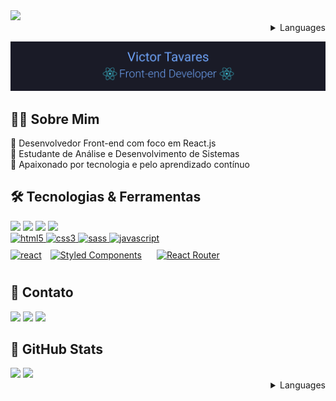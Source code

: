 <img src="https://github.com/blackcater/blackcater/raw/main/images/Hi.gif" height="30" />
<details>
<summary align="right">Languages</summary>
<table align="right" margin="20">
 <tr><td><a href="README_en.md">English</a></td></tr>
 <tr><td><a href="README.md">Português</a></td></tr>
</table>
</details>

![Victor Tavares](./topo.png)



## 👨‍💻 Sobre Mim

 🔹 Desenvolvedor Front-end com foco em React.js</br>
 🔹 Estudante de Análise e Desenvolvimento de Sistemas</br> 
 🔹 Apaixonado por tecnologia e pelo aprendizado contínuo

## 🛠 Tecnologias & Ferramentas

<div>
     <a href="https://ubuntu.com/"><img src="https://img.shields.io/badge/Ubuntu-282C34?Ubuntu=for-the-badge&logo=ubuntu&logoColor=f27516"  height="25" /></a>
         <a href="https://jestjs.io/"><img src="https://img.shields.io/badge/Jest-282C34?logo=jest&logoColor=40f561"  height="25" /></a>
          <a href="https://code.visualstudio.com/"><img src="https://img.shields.io/badge/VS%20Code-282C34?logo=visual-studio-code&logoColor=007ACC"  height="25" /></a>
            <a href="https://git-scm.com/"><img src="https://img.shields.io/badge/git-282C34?logo=git&logoColor=F05032"  height="25" /></a> </br>
  <a href="https://www.w3.org/html/" target="_blank"> <img src="https://img.shields.io/badge/HTML5-282C34?logo=html5&logoColor=E34F26" alt="html5" height="25"/> </a>
  <a href="https://www.w3schools.com/css/" target="_blank"> <img src="https://img.shields.io/badge/CSS3-282C34?logo=css3&logoColor=1572B6" alt="css3" height="25"/> </a>
  <a href="https://sass-lang.com" target="_blank"> <img src="https://img.shields.io/badge/Sass-282C34?logo=sass&logoColor=CC6699" alt="sass" height="25"/> </a>
  <a href="https://developer.mozilla.org/en-US/docs/Web/JavaScript" target="_blank"> <img src="https://img.shields.io/badge/JavaScript-282C34?logo=javascript&logoColor=F7DF1E" alt="javascript" height="25"/> </a> </br>
  <a href="https://reactjs.org/" target="_blank"> <img src="https://img.shields.io/badge/React-282C34?logo=react&logoColor=61dafb" alt="react" height="25"/></a> 
  <a href="https://styled-components.com/" target="_blank"><img style="margin: 10px" src="https://img.shields.io/static/v1?label=&message=styled-components&color=282C34&logo=styled-components&logoColor=DB7093" alt="Styled Components" height="25" /></a>
    <a href="https://reactrouter.com/" target="_blank"><img style="margin: 10px" src="https://img.shields.io/badge/React_Router-282C34?logo=reactrouter&logoColor=d6100d" alt="React Router" height="25" /></a>
</div>

## 📩 Contato

<div>

  <a href="https://github.com/victortavaresdev"><img src="https://img.shields.io/badge/Github-282C34?Ubuntu=for-the-badge&logo=github&logoColor=ffffff"  height="25" /></a>
 <a href="mailto:victortavaresdev@gmail.com"><img src="https://img.shields.io/badge/Gmail-282C34?gmail=for-the-badge&logo=gmail&logoColor=D14836"  height="25" /></a>
 <a href="https://www.linkedin.com/in/victor-tavares-dev/"><img src="https://img.shields.io/badge/Linkedin-282C34?gmail=for-the-badge&logo=Linkedin&logoColor=0077B5"  height="25" /></a>
</div>

## 🤖 GitHub Stats

<div>
  <img src="https://github-readme-stats.vercel.app/api?username=victortavaresdev&show_icons=true&theme=tokyonight" height="190"/>  
  <img src="https://github-readme-stats.vercel.app/api/top-langs/?username=victortavaresdev&theme=tokyonight" height="190" />
</div>

<details>
<summary align="right">Languages</summary>
<table align="right">
 <tr><td><a href="README_en.md">English</a></td></tr>
 <tr><td><a href="README.md">Português</a></td></tr>
</table>
</details>



 
